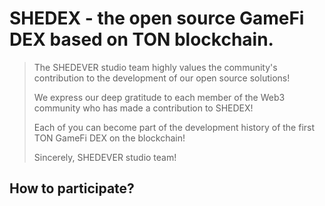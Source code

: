 # SHEDEX - the open source GameFi DEX based on TON blockchain.

> The SHEDEVER studio team highly values the community's contribution to the development of our open source solutions!
> 
> We express our deep gratitude to each member of the Web3 community who has made a contribution to SHEDEX!
> 
> Each of you can become part of the development history of the first TON GameFi DEX on the blockchain!
>
> Sincerely, SHEDEVER studio team!

## How to participate?


